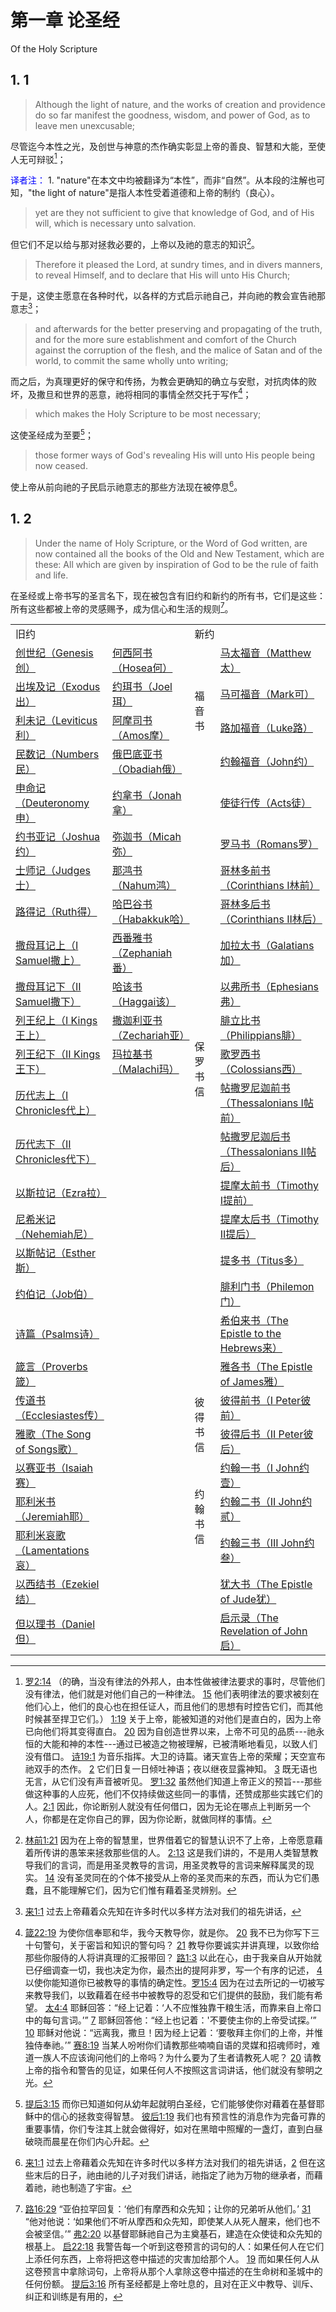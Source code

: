 # 第一章 论圣经

Of the Holy Scripture

## 1. 1

> Although the light of nature, and the works of creation and providence do so far manifest the goodness, wisdom, and power of God, as to leave men unexcusable;

尽管迄今本性之光，及创世与神意的杰作确实彰显上帝的善良、智慧和大能，至使人无可辩驳[^1]；

<font color=blue>译者注：</font> 1. "nature"在本文中均被翻译为“本性”，而非“自然”。从本段的注解也可知，"the light of nature"是指人本性受着道德和上帝的制约（良心）。

> yet are they not sufficient to give that knowledge of God, and of His will, which is necessary unto salvation.

但它们不足以给与那对拯救必要的，上帝以及祂的意志的知识[^2]。

> Therefore it pleased the Lord, at sundry times, and in divers manners, to reveal Himself, and to declare that His will unto His Church;

于是，这使主愿意在各种时代，以各样的方式启示祂自己，并向祂的教会宣告祂那意志[^3]；

> and afterwards for the better preserving and propagating of the truth, and for the more sure establishment and comfort of the Church against the corruption of the flesh, and the malice of Satan and of the world, to commit the same wholly unto writing; 

而之后，为真理更好的保守和传扬，为教会更确知的确立与安慰，对抗肉体的败坏，及撒旦和世界的恶意，祂将相同的事情全然交托于写作[^4]；

> which makes the Holy Scripture to be most necessary;

这使圣经成为至要[^5]；

> those former ways of God's revealing His will unto His people being now ceased.

使上帝从前向祂的子民启示祂意志的那些方法现在被停息[^6]。

[^1]: [罗2:14](https://biblehub.com/romans/2-14.htm) （的确，当没有律法的外邦人，由本性做被律法要求的事时，尽管他们没有律法，他们就是对他们自己的一种律法。 [15](https://biblehub.com/romans/2-15.htm) 他们表明律法的要求被刻在他们心上，他们的良心也在担任证人，而且他们的思想有时控告它们，而其他时候甚至捍卫它们。）  [1:19](https://biblehub.com/romans/1-19.htm) 关于上帝，能被知道的对他们是直白的，因为上帝已向他们将其变得直白。 [20](https://biblehub.com/romans/1-20.htm) 因为自创造世界以来，上帝不可见的品质---祂永恒的大能和神的本性---通过已被造之物被理解，已被清晰地看见，以致人们没有借口。 [诗19:1](https://biblehub.com/psalms/19-1.htm) 为音乐指挥。大卫的诗篇。诸天宣告上帝的荣耀；天空宣布祂双手的杰作。 [2](https://biblehub.com/psalms/19-2.htm) 它们日复一日倾吐神语；夜以继夜显露神知。 [3](https://biblehub.com/psalms/19-3.htm) 既无语也无言，从它们没有声音被听见。 [罗1:32](https://biblehub.com/romans/1-32.htm) 虽然他们知道上帝正义的预旨---那些做这种事的人应死，他们不仅持续做这些同一的事情，还赞成那些实践它们的人。[2:1](https://biblehub.com/romans/2-1.htm) 因此，你论断别人就没有任何借口，因为无论在哪点上判断另一个人，你都是在定你自己的罪，因为你论断，就做同样的事情。

[^2]: [林前1:21](https://biblehub.com/1_corinthians/1-21.htm) 因为在上帝的智慧里，世界借着它的智慧认识不了上帝，上帝愿意藉着所传讲的愚笨来拯救那些信的人。 [2:13](https://biblehub.com/1_corinthians/2-13.htm) 这是我们讲的，不是用人类智慧教导我们的言词，而是用圣灵教导的言词，用圣灵教导的言词来解释属灵的现实。 [14](https://biblehub.com/1_corinthians/2-14.htm) 没有圣灵同在的个体不接受从上帝的圣灵而来的东西，而认为它们愚蠢，且不能理解它们，因为它们惟有藉着圣灵辨别。

[^3]: [来1:1](https://biblehub.com/hebrews/1-1.htm) 过去上帝藉着众先知在许多时代以多样方法对我们的祖先讲话，

[^4]: [箴22:19](https://biblehub.com/proverbs/22-19.htm) 为使你信奉耶和华，我今天教导你，就是你。 [20](https://biblehub.com/1_corinthians/2-13.htm) 我不已为你写下三十句警句，关于密旨和知识的警句吗？ [21](https://biblehub.com/proverbs/22-21.htm) 教导你要诚实并讲真理，以致你给那些你服侍的人将讲真理的汇报带回？ [路1:3](https://biblehub.com/luke/1-3.htm) 以此在心，由于我亲自从开始就已仔细调查一切，我也决定为你，最杰出的提阿非罗，写一个有序的记述， [4](https://biblehub.com/luke/1-4.htm) 以使你能知道你已被教导的事情的确定性。[罗15:4](https://biblehub.com/romans/15-4.htm) 因为在过去所记的一切被写来教导我们，以致藉着在经书中被教导的忍受和它们提供的鼓励，我们能有希望。 [太4:4](https://biblehub.com/matthew/4-4.htm) 耶稣回答：“经上记着：‘人不应惟独靠干粮生活，而靠来自上帝口中的每句言词。’”  [7](https://biblehub.com/matthew/4-7.htm) 耶稣回答他：“经上也记着：'不要使主你的上帝受试探。’” [10](https://biblehub.com/matthew/4-10.htm) 耶稣对他说：“远离我，撒旦！因为经上记着：‘要敬拜主你们的上帝，并惟独侍奉祂。’” [赛8:19](https://biblehub.com/isaiah/8-19.htm) 当某人吩咐你们请教那些喃喃自语的灵媒和招魂师时，难道一族人不应该询问他们的上帝吗？为什么要为了生者请教死人呢？ [20](https://biblehub.com/isaiah/8-20.htm) 请教上帝的指令和警告的见证，如果任何人不按照这言词讲话，他们就没有黎明之光。

[^5]: [提后3:15](https://biblehub.com/2_timothy/3-15.htm) 而你已知道如何从幼年起就明白圣经，它们能够使你对藉着在基督耶稣中的信心的拯救变得智慧。 [彼后1:19](https://biblehub.com/2_peter/1-19.htm) 我们也有预言性的消息作为完备可靠的重要事情，你们专注其上就会做得好，如对在黑暗中照耀的一盏灯，直到白昼破晓而晨星在你们内心升起。

[^6]: [来1:1](https://biblehub.com/hebrews/1-1.htm) 过去上帝藉着众先知在许多时代以多样方法对我们的祖先讲话，[2](https://biblehub.com/hebrews/1-2.htm) 但在这些末后的日子，祂由祂的儿子对我们讲话，祂指定了祂为万物的继承者，而藉着祂，祂也制造了宇宙。

## 1. 2

> Under the name of Holy Scripture, or the Word of God written, are now contained all the books of the Old and New Testament, which are these: All which are given by inspiration of God to be the rule of faith and life.

在圣经或上帝书写的圣言名下，现在被包含有旧约和新约的所有书，它们是这些：所有这些都被上帝的灵感赐予，成为信心和生活的规则[^7]。

<table>
    <tr>
        <td colspan="2">旧约</td>
        <td colspan="2">新约</td>
    </tr>
    <tr>
        <td><a href="https://biblehub.com/bibles/genesis">创世纪（Genesis创）</a></td>
        <td><a href="https://biblehub.com/bibles/hosea">何西阿书（Hosea何）</a></td>
        <td rowspan="4">福音书</td>
        <td><a href="https://biblehub.com/bibles/matthew">马太福音（Matthew太）</a></td>
    </tr>
    <tr>
        <td><a href="https://biblehub.com/bibles/exodus">出埃及记（Exodus出）</a></td>
        <td><a href="https://biblehub.com/bibles/joel">约珥书（Joel珥）</a></td>
        <td><a href="https://biblehub.com/bibles/mark">马可福音（Mark可）</a></td>
    </tr>
    <tr>
        <td><a href="https://biblehub.com/bibles/leviticus">利未记（Leviticus利）</a></td>
        <td><a href="https://biblehub.com/bibles/amos">阿摩司书（Amos摩）</a></td>
        <td><a href="https://biblehub.com/bibles/luke">路加福音（Luke路）</a></td>
    </tr>
    <tr>
        <td><a href="https://biblehub.com/bibles/numbers">民数记（Numbers民）</a></td>
        <td><a href="https://biblehub.com/bibles/obadiah">俄巴底亚书（Obadiah俄）</a></td>
        <td><a href="https://biblehub.com/bibles/john">约翰福音（John约）</a></td>
    </tr>
    <tr>
        <td><a href="https://biblehub.com/bibles/deuteronomy">申命记（Deuteronomy申）</a></td>
        <td><a href="https://biblehub.com/bibles/jonah">约拿书（Jonah拿）</a></td>
        <td></td>
        <td><a href="https://biblehub.com/bibles/acts">使徒行传（Acts徒）</a></td>
    </tr>
    <tr>
        <td><a href="https://biblehub.com/bibles/joshua">约书亚记（Joshua约）</a></td>
        <td><a href="https://biblehub.com/bibles/micah">弥迦书（Micah弥）</a></td>
        <td rowspan="13">保罗书信</td>
        <td><a href="https://biblehub.com/bibles/romans">罗马书（Romans罗）</a></td>
    </tr>
    <tr>
        <td><a href="https://biblehub.com/bibles/judges">士师记（Judges士）</a></td>
        <td><a href="https://biblehub.com/bibles/nahum">那鸿书（Nahum鸿）</a></td>
        <td><a href="https://biblehub.com/bibles/1_corinthians">哥林多前书（Corinthians I林前）</a></td>
    </tr>
    <tr>
        <td><a href="https://biblehub.com/bibles/ruth">路得记（Ruth得）</a></td>
        <td><a href="https://biblehub.com/bibles/habakkuk">哈巴谷书（Habakkuk哈）</a></td>
        <td><a href="https://biblehub.com/bibles/2_corinthians">哥林多后书（Corinthians II林后）</a></td>
    </tr>
    <tr>
        <td><a href="https://biblehub.com/bibles/1_samuel">撒母耳记上（I Samuel撒上）</a></td>
        <td><a href="https://biblehub.com/bibles/zephaniah">西番雅书（Zephaniah番）</a></td>
        <td><a href="https://biblehub.com/bibles/galatians">加拉太书（Galatians加）</a></td>
    </tr>
    <tr>
        <td><a href="https://biblehub.com/bibles/2_samuel">撒母耳记下（II Samuel撒下）</a></td>
        <td><a href="https://biblehub.com/bibles/haggai">哈该书（Haggai该）</a></td>
        <td><a href="https://biblehub.com/bibles/ephesians">以弗所书（Ephesians弗）</a></td>
    </tr>
    <tr>
        <td><a href="https://biblehub.com/bibles/1_kings">列王纪上（I Kings王上）</a></td>
        <td><a href="https://biblehub.com/bibles/zechariah">撒迦利亚书（Zechariah亚）</a></td>
        <td><a href="https://biblehub.com/bibles/philippians">腓立比书（Philippians腓）</a></td>
    </tr>
    <tr>
        <td><a href="https://biblehub.com/bibles/2_kings">列王纪下（II Kings王下）</a></td>
        <td><a href="https://biblehub.com/bibles/malachi">玛拉基书（Malachi玛）</a></td>
        <td><a href="https://biblehub.com/bibles/colossians">歌罗西书（Colossians西）</a></td>
    </tr>
    <tr>
        <td><a href="https://biblehub.com/bibles/1_chronicles">历代志上（I Chronicles代上）</a></td>
        <td></td>
        <td><a href="https://biblehub.com/bibles/1_thessalonians">帖撒罗尼迦前书（Thessalonians I帖前）</a></td>
    </tr>
    <tr>
        <td><a href="https://biblehub.com/bibles/2_chronicles">历代志下（II Chronicles代下）</a></td>
        <td></td>
        <td><a href="https://biblehub.com/bibles/2_thessalonians">帖撒罗尼迦后书（Thessalonians II帖后）</a></td>
    </tr>
    <tr>
        <td><a href="https://biblehub.com/bibles/ezra">以斯拉记（Ezra拉）</a></td>
        <td></td>
        <td><a href="https://biblehub.com/bibles/1_timothy">提摩太前书（Timothy I提前）</a></td>
    </tr>
    <tr>
        <td><a href="https://biblehub.com/bibles/nehemiah">尼希米记（Nehemiah尼）</a></td>
        <td></td>
        <td><a href="https://biblehub.com/bibles/2_timothy">提摩太后书（Timothy II提后）</a></td>
    </tr>
    <tr>
        <td><a href="https://biblehub.com/bibles/esther">以斯帖记（Esther斯）</a></td>
        <td></td>
        <td><a href="https://biblehub.com/bibles/titus">提多书（Titus多）</a></td>
    </tr>
    <tr>
        <td><a href="https://biblehub.com/bibles/job">约伯记（Job伯）</a></td>
        <td></td>
        <td><a href="https://biblehub.com/bibles/philemon">腓利门书（Philemon门）</a></td>
    </tr>
    <tr>
        <td><a href="https://biblehub.com/bibles/psalms">诗篇（Psalms诗）</a></td>
        <td></td>
        <td></td>
        <td><a href="https://biblehub.com/bibles/hebrews">希伯来书（The Epistle to the Hebrews来）</a></td>
    </tr>
    <tr>
        <td><a href="https://biblehub.com/bibles/proverbs">箴言（Proverbs箴）</a></td>
        <td></td>
        <td></td>
        <td><a href="https://biblehub.com/bibles/james">雅各书（The Epistle of James雅）</a></td>
    </tr>
    <tr>
        <td><a href="https://biblehub.com/bibles/ecclesiastes">传道书（Ecclesiastes传）</a></td>
        <td></td>
        <td rowspan="2">彼得书信</td>
        <td><a href="https://biblehub.com/bibles/1_peter">彼得前书（I Peter彼前）</a></td>
    </tr>
    <tr>
        <td><a href="https://biblehub.com/bibles/songs">雅歌（The Song of Songs歌）</a></td>
        <td></td>
        <td><a href="https://biblehub.com/bibles/2_peter">彼得后书（II Peter彼后）</a></td>
    </tr>
    <tr>
        <td><a href="https://biblehub.com/bibles/isaiah">以赛亚书（Isaiah赛）</a></td>
        <td></td>
        <td rowspan="3">约翰书信</td>
        <td><a href="https://biblehub.com/bibles/1_john">约翰一书（I John约壹）</a></td>
    </tr>
    <tr>
        <td><a href="https://biblehub.com/bibles/jeremiah">耶利米书（Jeremiah耶）</a></td>
        <td></td>
        <td><a href="https://biblehub.com/bibles/2_john">约翰二书（II John约贰）</a></td>
    </tr>
    <tr>
        <td><a href="https://biblehub.com/bibles/lamentations">耶利米哀歌（Lamentations哀）</a></td>
        <td></td>
        <td><a href="https://biblehub.com/bibles/3_john">约翰三书（III John约叁）</a></td>
    </tr>
    <tr>
        <td><a href="https://biblehub.com/bibles/ezekiel">以西结书（Ezekiel结）</a></td>
        <td></td>
        <td></td>
        <td><a href="https://biblehub.com/bibles/jude">犹大书（The Epistle of Jude犹）</a></td>
    </tr>
    <tr>
        <td><a href="https://biblehub.com/bibles/daniel">但以理书（Daniel但）</a></td>
        <td></td>
        <td></td>
        <td><a href="https://biblehub.com/bibles/revelation">启示录（The Revelation of John启）</a></td>
    </tr>
</table>

[^7]: [路16:29](https://biblehub.com/luke/16-29.htm) “亚伯拉罕回复：‘他们有摩西和众先知；让你的兄弟听从他们。’ [31](https://biblehub.com/luke/16-31.htm) “他对他说：‘如果他们不听从摩西和众先知，即使某人从死人醒来，他们也不会被坚信。’” [弗2:20](https://biblehub.com/ephesians/2-20.htm) 以基督耶稣祂自己为主奠基石，建造在众使徒和众先知的根基上。 [启22:18](https://biblehub.com/revelation/22-18.htm) 我警告每一个听到这卷预言的词句的人：如果任何人在它们上添任何东西，上帝将把这卷中描述的灾害加给那个人。 [19](https://biblehub.com/revelation/22-19.htm) 而如果任何人从这卷预言中拿除词句，上帝将从那个人拿除这卷中描述的在生命树和圣城中的任何份额。 [提后3:16](https://biblehub.com/2_timothy/3-16.htm) 所有圣经都是上帝吐息的，且对在正义中教导、训斥、纠正和训练是有用的，

